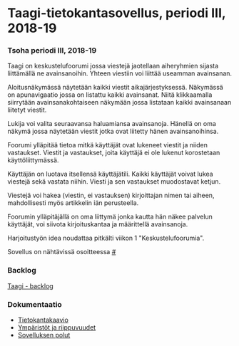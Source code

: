 # Taagi-tietokantasovellus, periodi III, 2018-19

### Tsoha periodi III, 2018-19

Taagi on keskustelufoorumi jossa viestejä jaotellaan aiheryhmien sijasta liittämällä ne avainsanoihin. Yhteen viestiin voi liittää useamman avainsanan. 

Aloitusnäkymässä näytetään kaikki viestit aikajärjestyksessä. Näkymässä on apunavigaatio jossa on listattu kaikki avainsanat. Niitä klikkaamalla siirrytään avainsanakohtaiseen näkymään jossa listataan kaikki avainsanaan liitetyt viestit. 

Lukija voi valita seuraavansa haluamiansa avainsanoja. Hänellä on oma näkymä jossa näytetään viestit jotka ovat liitetty hänen avainsanoihinsa. 

Foorumi ylläpitää tietoa mitkä käyttäjät ovat lukeneet viestit ja niiden vastaukset. Viestit ja vastaukset, joita käyttäjä ei ole lukenut korostetaan käyttöliittymässä.

Käyttäjän on luotava itsellensä käyttäjätili. Kaikki käyttäjät voivat lukea viestejä sekä vastata niihin. Viesti ja sen vastaukset muodostavat ketjun.

Viestejä voi hakea (viestin, ei vastauksen) kirjoittajan nimen tai aiheen, mahdollisesti myös artikkelin iän perusteella. 

Foorumin ylläpitäjällä on oma liittymä jonka kautta hän näkee palvelun käyttäjät, voi siivota kirjoituskantaa ja määrittellä avainsanoja.

Harjoitustyön idea noudattaa pitkälti viikon 1 "Keskustelufoorumia".

Sovellus on nähtävissä osoitteessa [#](#)

### Backlog

[Taagi - backlog](https://github.com/juhoaj/tsoha-2/blob/master/documentation/kayttotapaukset.md)


### Dokumentaatio

  * [Tietokantakaavio](https://www.lucidchart.com/documents/view/ab202bbd-aae6-4e13-90b8-5adfee5d14eb/0)
  * [Ympäristöt ja riippuvuudet](https://github.com/juhoaj/tsoha-2/blob/master/documentation/ymparisto.md)
  * [Sovelluksen polut](https://github.com/juhoaj/tsoha-2/blob/master/documentation/polut.md)
